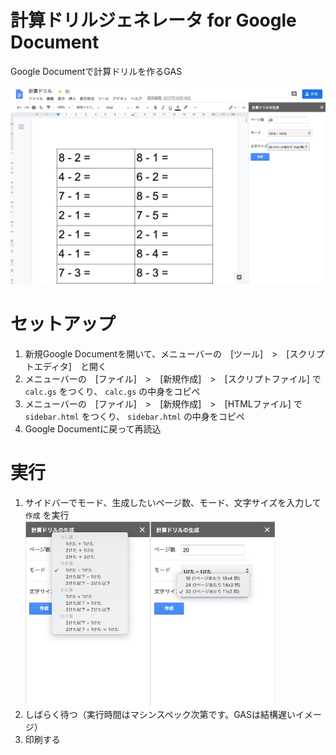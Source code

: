 # 計算ドリルジェネレータ for Google Document
Google Documentで計算ドリルを作るGAS

<img src="screenshots/screenshot.png" width="700"/>

# セットアップ
1. 新規Google Documentを開いて、メニューバーの　[ツール]　>　[スクリプトエディタ]　と開く
1. メニューバーの　[ファイル]　>　[新規作成]　>　[スクリプトファイル] で `calc.gs` をつくり、 `calc.gs` の中身をコピペ
1. メニューバーの　[ファイル]　>　[新規作成]　>　[HTMLファイル] で `sidebar.html` をつくり、 `sidebar.html` の中身をコピペ
1. Google Documentに戻って再読込

# 実行
1. サイドバーでモード、生成したいページ数、モード、文字サイズを入力して `作成` を実行<br/>
<img src="screenshots/mode.png" width="200"/><img src="screenshots/text_size.png" width="200"/>
1. しばらく待つ（実行時間はマシンスペック次第です。GASは結構遅いイメージ）
1. 印刷する
